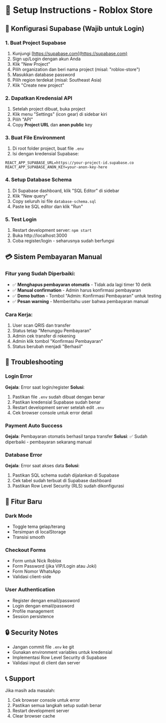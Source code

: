 # 🚀 Setup Instructions - Roblox Store

## 🔧 Konfigurasi Supabase (Wajib untuk Login)

### 1. Buat Project Supabase
1. Kunjungi [https://supabase.com](https://supabase.com)
2. Sign up/Login dengan akun Anda
3. Klik "New Project"
4. Pilih organization dan beri nama project (misal: "roblox-store")
5. Masukkan database password
6. Pilih region terdekat (misal: Southeast Asia)
7. Klik "Create new project"

### 2. Dapatkan Kredensial API
1. Setelah project dibuat, buka project
2. Klik menu "Settings" (icon gear) di sidebar kiri
3. Pilih "API"
4. Copy **Project URL** dan **anon public** key

### 3. Buat File Environment
1. Di root folder project, buat file `.env`
2. Isi dengan kredensial Supabase:

```env
REACT_APP_SUPABASE_URL=https://your-project-id.supabase.co
REACT_APP_SUPABASE_ANON_KEY=your-anon-key-here
```

### 4. Setup Database Schema
1. Di Supabase dashboard, klik "SQL Editor" di sidebar
2. Klik "New query"
3. Copy seluruh isi file `database-schema.sql`
4. Paste ke SQL editor dan klik "Run"

### 5. Test Login
1. Restart development server: `npm start`
2. Buka http://localhost:3000
3. Coba register/login - seharusnya sudah berfungsi

## 💳 Sistem Pembayaran Manual

### Fitur yang Sudah Diperbaiki:
- ✅ **Menghapus pembayaran otomatis** - Tidak ada lagi timer 10 detik
- ✅ **Manual confirmation** - Admin harus konfirmasi pembayaran
- ✅ **Demo button** - Tombol "Admin: Konfirmasi Pembayaran" untuk testing
- ✅ **Pesan warning** - Memberitahu user bahwa pembayaran manual

### Cara Kerja:
1. User scan QRIS dan transfer
2. Status tetap "Menunggu Pembayaran"
3. Admin cek transfer di rekening
4. Admin klik tombol "Konfirmasi Pembayaran"
5. Status berubah menjadi "Berhasil"

## 🐛 Troubleshooting

### Login Error
**Gejala**: Error saat login/register
**Solusi**:
1. Pastikan file `.env` sudah dibuat dengan benar
2. Pastikan kredensial Supabase sudah benar
3. Restart development server setelah edit `.env`
4. Cek browser console untuk error detail

### Payment Auto Success
**Gejala**: Pembayaran otomatis berhasil tanpa transfer
**Solusi**: ✅ Sudah diperbaiki - pembayaran sekarang manual

### Database Error
**Gejala**: Error saat akses data
**Solusi**:
1. Pastikan SQL schema sudah dijalankan di Supabase
2. Cek tabel sudah terbuat di Supabase dashboard
3. Pastikan Row Level Security (RLS) sudah dikonfigurasi

## 📱 Fitur Baru

### Dark Mode
- Toggle tema gelap/terang
- Tersimpan di localStorage
- Transisi smooth

### Checkout Forms
- Form untuk Nick Roblox
- Form Password (jika VIP/Login atau Joki)
- Form Nomor WhatsApp
- Validasi client-side

### User Authentication
- Register dengan email/password
- Login dengan email/password
- Profile management
- Session persistence

## 🔒 Security Notes

- Jangan commit file `.env` ke git
- Gunakan environment variables untuk kredensial
- Implementasi Row Level Security di Supabase
- Validasi input di client dan server

## 📞 Support

Jika masih ada masalah:
1. Cek browser console untuk error
2. Pastikan semua langkah setup sudah benar
3. Restart development server
4. Clear browser cache 